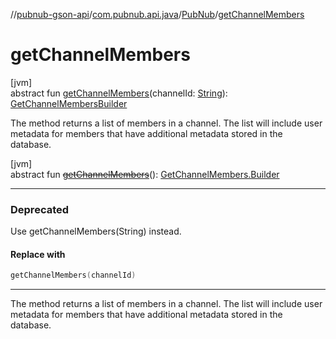 //[pubnub-gson-api](../../../index.md)/[com.pubnub.api.java](../index.md)/[PubNub](index.md)/[getChannelMembers](get-channel-members.md)

# getChannelMembers

[jvm]\
abstract fun [getChannelMembers](get-channel-members.md)(channelId: [String](https://kotlinlang.org/api/latest/jvm/stdlib/kotlin-stdlib/kotlin/-string/index.html)): [GetChannelMembersBuilder](../../com.pubnub.api.java.endpoints.objects_api.members/-get-channel-members-builder/index.md)

The method returns a list of members in a channel. The list will include user metadata for members that have additional metadata stored in the database.

[jvm]\
abstract fun [~~getChannelMembers~~](get-channel-members.md)(): [GetChannelMembers.Builder](../../com.pubnub.api.java.endpoints.objects_api.members/-get-channel-members/-builder/index.md)

---

### Deprecated

Use getChannelMembers(String) instead.

#### Replace with

```kotlin
getChannelMembers(channelId)
```
---

The method returns a list of members in a channel. The list will include user metadata for members that have additional metadata stored in the database.
